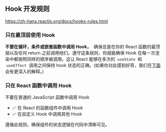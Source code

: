 ## Hook 开发规则

https://zh-hans.reactjs.org/docs/hooks-rules.html

### 只在最顶层使用 Hook

**不要在循环，条件或嵌套函数中调用 Hook，**  确保总是在你的 React 函数的最顶层以及任何 return 之前调用他们。遵守这条规则，你就能确保 Hook 在每一次渲染中都按照同样的顺序被调用。这让 React 能够在多次的  `useState`  和  `useEffect`  调用之间保持 hook 状态的正确。(如果你对此感到好奇，我们在[下面](https://zh-hans.reactjs.org/docs/hooks-rules.html#explanation)会有更深入的解释。)

### 只在 React 函数中调用 Hook

不要在普通的 JavaScript 函数中调用 Hook

- ✅ 在 React 的函数组件中调用 Hook
- ✅ 在自定义 Hook 中调用其他 Hook

遵循此规则，确保组件的状态逻辑在代码中清晰可见。
